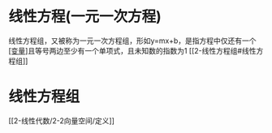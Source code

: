 # 线性方程(一元一次方程)
线性方程组，又被称为一元一次方程组，形如y=mx+b，是指方程中仅还有一个[[变量]](未知量)且等号两边至少有一个单项式，且未知数的指数为1
[[2-线性方程组#线性方程组]]
# 线性方程组
[[2-线性代数/2-2向量空间/定义]]
